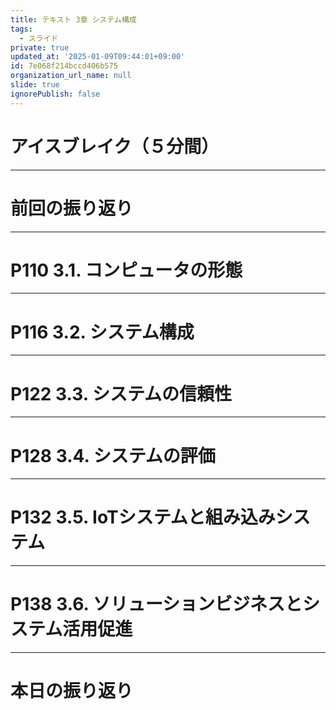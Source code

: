 ```yaml
---
title: テキスト 3章 システム構成
tags:
  - スライド
private: true
updated_at: '2025-01-09T09:44:01+09:00'
id: 7e068f214bccd406b575
organization_url_name: null
slide: true
ignorePublish: false
---
```

# アイスブレイク（５分間）

---

# 前回の振り返り

---

# P110 3.1. コンピュータの形態

---

# P116 3.2. システム構成

---

# P122 3.3. システムの信頼性

---

# P128 3.4. システムの評価

---

# P132 3.5. IoTシステムと組み込みシステム

---

# P138 3.6. ソリューションビジネスとシステム活用促進

---

# 本日の振り返り
